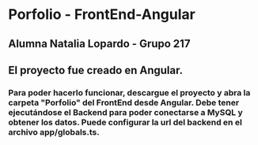 # Porfolio - FrontEnd-Angular
## Alumna Natalia Lopardo - Grupo 217
## 
## El proyecto fue creado en Angular.
### Para poder hacerlo funcionar, descargue el proyecto y abra la carpeta "Porfolio" del FrontEnd desde Angular. Debe tener ejecutándose el Backend para poder conectarse a MySQL y obtener los datos. Puede configurar la url del backend en el archivo app/globals.ts. 

